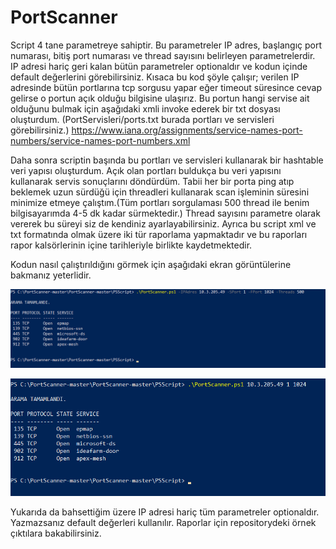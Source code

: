 # PortScanner
Script 4 tane parametreye sahiptir. Bu parametreler IP adres, başlangıç port numarası, bitiş port numarası ve thread sayısını belirleyen parametrelerdir.
IP adresi hariç geri kalan bütün parametreler optionaldır ve kodun içinde default değerlerini görebilirsiniz.
Kısaca bu kod şöyle çalışır; verilen IP adresinde bütün portlarına tcp sorgusu yapar eğer timeout süresince cevap gelirse o portun açık olduğu bilgisine ulaşırız.
Bu portun hangi servise ait olduğunu bulmak için aşağıdaki xmli invoke ederek bir txt dosyası oluşturdum. (PortServisleri/ports.txt burada portları ve servisleri görebilirsiniz.) https://www.iana.org/assignments/service-names-port-numbers/service-names-port-numbers.xml

Daha sonra scriptin başında bu portları ve servisleri kullanarak bir hashtable veri yapısı oluşturdum.
Açık olan portları buldukça bu veri yapısını kullanarak servis sonuçlarını döndürdüm. Tabii her bir porta ping atıp beklemek uzun sürdüğü için threadleri kullanarak scan işleminin süresini minimize etmeye çalıştım.(Tüm portları sorgulaması 500 thread ile benim bilgisayarımda 4-5 dk kadar sürmektedir.) Thread sayısını parametre olarak vererek bu süreyi siz de kendiniz ayarlayabilirsiniz. Ayrıca bu script xml ve txt formatında olmak üzere iki tür raporlama yapmaktadır ve bu raporları rapor kalsörlerinin içine tarihleriyle birlikte kaydetmektedir.

Kodun nasıl çalıştırıldığını görmek için aşağıdaki ekran görüntülerine bakmanız yeterlidir.

![Screenshot](ss1.png)

![Screenshot](ss2.png)

Yukarıda da bahsettiğim üzere IP adresi hariç tüm parametreler optionaldır. Yazmazsanız default değerleri kullanılır.
Raporlar için repositorydeki örnek çıktılara bakabilirsiniz.
